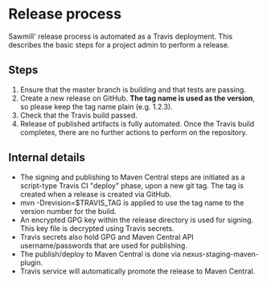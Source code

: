 # Release process

Sawmill' release process is automated as a Travis deployment. This describes the basic steps for a project admin to perform a release.

## Steps

1. Ensure that the master branch is building and that tests are passing.
1. Create a new release on GitHub. **The tag name is used as the version**, so please keep the tag name plain (e.g. 1.2.3).
1. Check that the Travis build passed.
1. Release of published artifacts is fully automated. Once the Travis build completes, there are no further actions to perform on the repository.

## Internal details

* The signing and publishing to Maven Central steps are initiated as a script-type Travis CI "deploy" phase, upon a new git tag. The tag is created when a release is created via GitHub.
* mvn -Drevision=$TRAVIS_TAG is applied to use the tag name to the version number for the build.
* An encrypted GPG key within the release directory is used for signing. This key file is decrypted using Travis secrets.
* Travis secrets also hold GPG and Maven Central API username/passwords that are used for publishing.
* The publish/deploy to Maven Central is done via nexus-staging-maven-plugin.
* Travis service will automatically promote the release to Maven Central.
